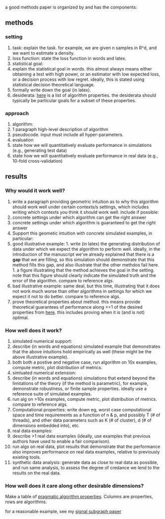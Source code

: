 a good methods paper is organized by and has the components:



## methods

### setting

1. task: explain the task.  for example, we are given n samples in R^d, and we want to estimate a density.
1. loss function: state the loss function in words and latex. 
1. statistical goal: 
  1. explain the statistical goal in words.  this almost always means either obtaining a test with high power, 
or an estimator with low expected loss, or a decision process with low regret.  ideally, this is stated using statistical decision theoretical language.
  1. formally write down the goal (in latex).
1. desiderata: [here](https://github.com/neurodata/checklists/blob/master/algorithm_properties.md) is a list of algorithm properties.  the desiderata should typically be particular goals for a subset of these properties.

### approach

1. algorithm: 
  1. 1 paragraph high-level description of algorithm 
  1. pseudocode. input must include all hyper-parameters.
1. evaluation
  1. state how we will quantitatively evaluate performance in simulations (e.g., generating test data)
  1. state how we will quantitatively evaluate performance in real data (e.g., 10-fold cross-validation)
  

## results

### Why would it work well?

1. write a paragraph providing geometric intuition as to why this algorithm should work well under certain contexts/s settings, which includes writing which contexts you think it should work well.  include if possible:
  1. concrete settings under which algorithm can get the right answer
  1. concrete settings under which algorithm is guaranteed to get the right answer
1. Support this geometic intuition with concrete simulated examples, in particular: 
  1. good illustrative example: 
    1. write (in latex) the generating distribution of data under which we expect the algorithm to perform well. ideally, in the introduction of the manuscript we've already explained that there is a **gap** that we are filling, so this simulation should demonstrate that this method fills this gap, and also illustrate that the other methdos fail here. 
    1. a figure illustrating that the method achieves the goal in the setting.  note that this figure should clearly indicate the simulated truth and the error of the algorithm. compare to reference algs.
  1. bad illustrative example: same deal, but this time, illustrating that it does not work much worse than other algorithms in settings for which we expect it not to do better. compare to reference algs.
1. prove theoretical properties about method. this means provide theoretical guarantees of performance along >=1 of the desired properties from [here](https://github.com/neurodata/checklists/blob/master/algorithm_properties.md). this includes proving when it is (and is not) optimal.


### How well does it work?


1. simulated numerical support: 
  1. describe (in words and equations) simulated example that demonstrates that the above intuitions hold empirically as well (these might be the above illustrative example).  
  1. both both a postive and negative case, run algorithm on 10x examples, compute metric, plot distribution of metrics.
1. simluated numerical extension: 
  1. describe (in words and equations)  simulations that extend beyond the limitations of the theory (if the method is parametric), for example, demonstrate robustness, or finite sample properties. ideally use a reference suite of simulated examples.
  1. run alg on >10x examples, compute metric, plot distribution of metrics. compare to reference algs. 
1. Computational properties: write down eg, worst case computational space and time requirements as a function of n & p, and possibly T (# of threads), and other data parameters such as K (# of cluster), d (# of dimensions embedded into), etc.
1. real data examples: 
  1. describe >1 real data examples (ideally, use examples that previous authors have used to enable a fair comparison).
  1. run algs on real data, plot results that demonstrate that the performance also improves performance on real data examples, relative to previously existing tools. 
1. synthetic data analysis: generate data as close to real data as possible, and run same analysis, to assess the degree of credance we lend to the results on the real data.


### How well does it care along other desirable dimensions?


Make a table of [pragmatic algorithm properties](https://github.com/neurodata/checklists/blob/master/algorithm_properties.md#pragmatic-properties). Columns are properties, rows are algorithms.


for a reasonable example, see my [signal subgraph paper](http://ieeexplore.ieee.org/document/6341752/)

